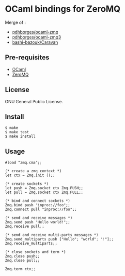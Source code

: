 OCaml bindings for ZeroMQ
====================================
Merge of :
* [pdhborges/ocaml-zmq](https://github.com/pdhborges/ocaml-zmq)
* [pdhborges/ocaml-zmq3](https://github.com/pdhborges/ocaml-zmq3)
* [bashi-bazouk/Caravan](https://github.com/bashi-bazouk/Caravan)

Pre-requisites
--------------
* [OCaml](http://caml.inria.fr/)
* [ZeroMQ](http://www.zeromq.org/)

License
-------
GNU General Public License.

Install
-------
    $ make
    $ make test
    $ make install

Usage
-----

    #load "zmq.cma";;

    (* create a zmq context *)
    let ctx = Zmq.init ();;

    (* create sockets *)
    let push = Zmq.socket ctx Zmq.PUSH;;
    let pull = Zmq.socket ctx Zmq.PULL;;

    (* bind and connect sockets *)
    Zmq.bind push "inproc://foo";;
    Zmq.connect pull "inproc://foo";;

    (* send and receive messages *)
    Zmq.send push "Hello world!";;
    Zmq.receive pull;;

    (* send and receive multi-parts messages *)
    Zmq.send_multiparts push ["Hello"; "world"; "!"];;
    Zmq.receive_multiparts;;

    (* close sockets and term *)
    Zmq.close push;;
    Zmq.close pull;;

    Zmq.term ctx;;

